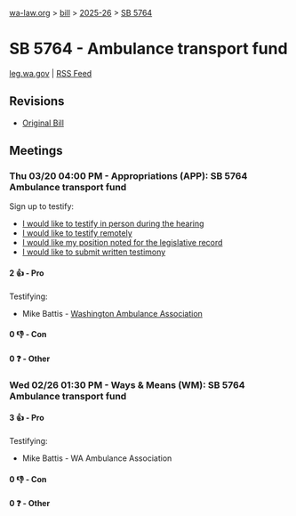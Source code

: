 [wa-law.org](/) > [bill](/bill/) > [2025-26](/bill/2025-26/) > [SB 5764](/bill/2025-26/sb/5764/)

# SB 5764 - Ambulance transport fund
[leg.wa.gov](https://app.leg.wa.gov/billsummary?BillNumber=5764&Year=2025&Initiative=false) | [RSS Feed](./rss.xml)

## Revisions
* [Original Bill](1/)

## Meetings
### Thu 03/20 04:00 PM - Appropriations (APP): SB 5764 Ambulance transport fund
Sign up to testify:
* [I would like to testify in person during the hearing](https://app.leg.wa.gov/csi/Testifier/Add?chamber=House&mId=33096&aId=165961&caId=26612&tId=1)
* [I would like to testify remotely](https://app.leg.wa.gov/csi/Testifier/Add?chamber=House&mId=33096&aId=165961&caId=26612&tId=2)
* [I would like my position noted for the legislative record](https://app.leg.wa.gov/csi/Testifier/Add?chamber=House&mId=33096&aId=165961&caId=26612&tId=3)
* [I would like to submit written testimony](https://app.leg.wa.gov/csi/Testifier/Add?chamber=House&mId=33096&aId=165961&caId=26612&tId=4)

#### 2 👍 - Pro
Testifying:
* Mike Battis - [Washington Ambulance Association](/org/washington_ambulance_association/)

#### 0 👎 - Con

#### 0 ❓ - Other

### Wed 02/26 01:30 PM - Ways & Means (WM): SB 5764 Ambulance transport fund
#### 3 👍 - Pro
Testifying:
* Mike Battis - WA Ambulance Association

#### 0 👎 - Con

#### 0 ❓ - Other
